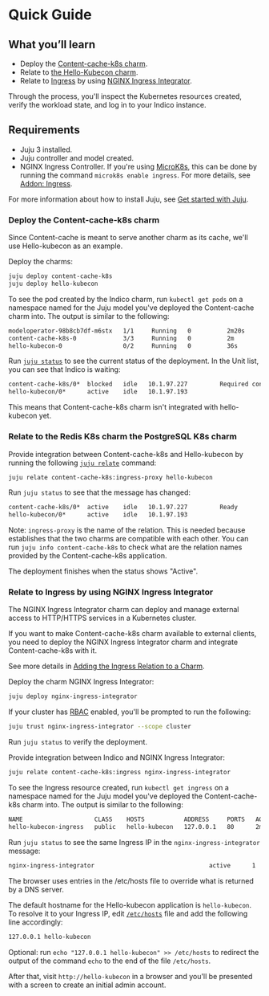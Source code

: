 # Quick Guide

## What you’ll learn

- Deploy the [Content-cache-k8s charm](https://charmhub.io/content-cache-k8s).
- Relate to [the Hello-Kubecon charm](https://charmhub.io/hello-kubecon).
- Relate to [Ingress](https://kubernetes.io/docs/concepts/services-networking/ingress/#what-is-ingress) by using [NGINX Ingress Integrator](https://charmhub.io/nginx-ingress-integrator/).

Through the process, you'll inspect the Kubernetes resources created, verify the workload state, and log in to your Indico instance.

## Requirements

- Juju 3 installed.
- Juju controller and model created.
- NGINX Ingress Controller. If you're using [MicroK8s](https://microk8s.io/), this can be done by running the command `microk8s enable ingress`. For more details, see [Addon: Ingress](https://microk8s.io/docs/addon-ingress).

For more information about how to install Juju, see [Get started with Juju](https://juju.is/docs/olm/get-started-with-juju).

### Deploy the Content-cache-k8s charm

Since Content-cache is meant to serve another charm as its cache, we'll use Hello-kubecon as an example.

Deploy the charms:

```bash
juju deploy content-cache-k8s
juju deploy hello-kubecon
```

To see the pod created by the Indico charm, run `kubectl get pods` on a namespace named for the Juju model you've deployed the Content-cache charm into. The output is similar to the following:

```bash
modeloperator-98b8cb7df-m6stx   1/1     Running   0          2m20s
content-cache-k8s-0             3/3     Running   0          2m
hello-kubecon-0                 0/2     Running   0          36s
```

Run [`juju status`](https://juju.is/docs/olm/juju-status) to see the current status of the deployment. In the Unit list, you can see that Indico is waiting:

```bash
content-cache-k8s/0*  blocked   idle   10.1.97.227         Required config(s) empty: backend, site
hello-kubecon/0*      active    idle   10.1.97.193   
```

This means that Content-cache-k8s charm isn't integrated with hello-kubecon yet.

### Relate to the Redis K8s charm the PostgreSQL K8s charm

Provide integration between Content-cache-k8s and Hello-kubecon by running the following [`juju relate`](https://juju.is/docs/olm/juju-relate) command:

```bash
juju relate content-cache-k8s:ingress-proxy hello-kubecon
```

Run `juju status` to see that the message has changed:

```bash
content-cache-k8s/0*  active    idle   10.1.97.227         Ready
hello-kubecon/0*      active    idle   10.1.97.193
```

Note: `ingress-proxy` is the name of the relation. This is needed because establishes that the two charms are compatible with each other.  You can run `juju info content-cache-k8s` to check what are the relation names provided by the Content-cache-k8s application.

The deployment finishes when the status shows "Active".

### Relate to Ingress by using NGINX Ingress Integrator

The NGINX Ingress Integrator charm can deploy and manage external access to HTTP/HTTPS services in a Kubernetes cluster.

If you want to make Content-cache-k8s charm available to external clients, you need to deploy the NGINX Ingress Integrator charm and integrate Content-cache-k8s with it.

See more details in [Adding the Ingress Relation to a Charm](https://charmhub.io/nginx-ingress-integrator/docs/adding-ingress-relation).

Deploy the charm NGINX Ingress Integrator:

```bash
juju deploy nginx-ingress-integrator
```

If your cluster has [RBAC](https://kubernetes.io/docs/reference/access-authn-authz/rbac/) enabled, you'll be prompted to run the following:

```bash
juju trust nginx-ingress-integrator --scope cluster
```

Run `juju status` to verify the deployment.

Provide integration between Indico and NGINX Ingress Integrator:

```bash
juju relate content-cache-k8s:ingress nginx-ingress-integrator

```

To see the Ingress resource created, run `kubectl get ingress` on a namespace named for the Juju model you've deployed the Content-cache-k8s charm into. The output is similar to the following:

```bash
NAME                    CLASS    HOSTS           ADDRESS     PORTS   AGE
hello-kubecon-ingress   public   hello-kubecon   127.0.0.1   80      2m11s
```

Run `juju status` to see the same Ingress IP in the `nginx-ingress-integrator` message:

```bash
nginx-ingress-integrator                                active      1  nginx-ingress-integrator  stable    45  10.152.183.233  no       Ingress IP(s): 127.0.0.1, Service IP(s): 10.152.183.66
```

The browser uses entries in the /etc/hosts file to override what is returned by a DNS server.

The default hostname for the Hello-kubecon application is `hello-kubecon`. To resolve it to your Ingress IP, edit [`/etc/hosts`](https://manpages.ubuntu.com/manpages/kinetic/man5/hosts.5.html) file and add the following line accordingly:

```bash
127.0.0.1 hello-kubecon
```

Optional: run `echo "127.0.0.1 hello-kubecon" >> /etc/hosts` to redirect the output of the command `echo` to the end of the file `/etc/hosts`.

After that, visit `http://hello-kubecon` in a browser and you'll be presented with a screen to create an initial admin account.
